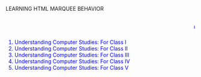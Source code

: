 <HTML>

<HEAD> <TITLE>

</TITLE>

LEARNING HTML MARQUEE BEHAVIOR

<HEAD>

<BODY>

<FONT COLOR="BLUE">

<H2><MARQUEE BEHAVIOR "ALTERNATE">COMPUTER STUDIES SERIES</MARQUEE></H2>

<ol>

<li>Understanding Computer Studies: For Class I</li> <li>Understanding Computer Studies: For Class II</li>

<li>Understanding Computer Studies: For Class III</li>

<li>Understanding Computer Studies: For Class IV</li> <li>Understanding Computer Studies: For Class V</li>

</ol>

</FONT>

</BODY>

</HTML

